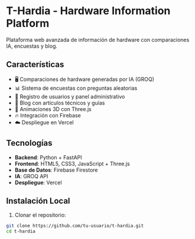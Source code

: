 # T-Hardia - Hardware Information Platform

Plataforma web avanzada de información de hardware con comparaciones IA, encuestas y blog.

## Características

- 🖥️ Comparaciones de hardware generadas por IA (GROQ)
- 📊 Sistema de encuestas con preguntas aleatorias
- 👥 Registro de usuarios y panel administrativo
- 📝 Blog con artículos técnicos y guías
- 🎨 Animaciones 3D con Three.js
- 🔥 Integración con Firebase
- ☁️ Despliegue en Vercel

## Tecnologías

- **Backend**: Python + FastAPI
- **Frontend**: HTML5, CSS3, JavaScript + Three.js
- **Base de Datos**: Firebase Firestore
- **IA**: GROQ API
- **Despliegue**: Vercel

## Instalación Local

1. Clonar el repositorio:
```bash
git clone https://github.com/tu-usuario/t-hardia.git
cd t-hardia
